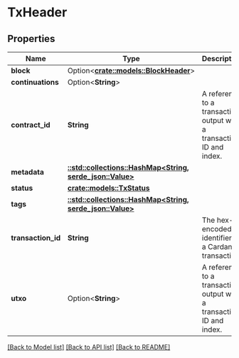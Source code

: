# TxHeader

## Properties

Name | Type | Description | Notes
------------ | ------------- | ------------- | -------------
**block** | Option<[**crate::models::BlockHeader**](BlockHeader.md)> |  | [optional]
**continuations** | Option<**String**> |  | [optional]
**contract_id** | **String** | A reference to a transaction output with a transaction ID and index. | 
**metadata** | [**::std::collections::HashMap<String, serde_json::Value>**](serde_json::Value.md) |  | 
**status** | [**crate::models::TxStatus**](TxStatus.md) |  | 
**tags** | [**::std::collections::HashMap<String, serde_json::Value>**](serde_json::Value.md) |  | 
**transaction_id** | **String** | The hex-encoded identifier of a Cardano transaction | 
**utxo** | Option<**String**> | A reference to a transaction output with a transaction ID and index. | [optional]

[[Back to Model list]](../README.md#documentation-for-models) [[Back to API list]](../README.md#documentation-for-api-endpoints) [[Back to README]](../README.md)



